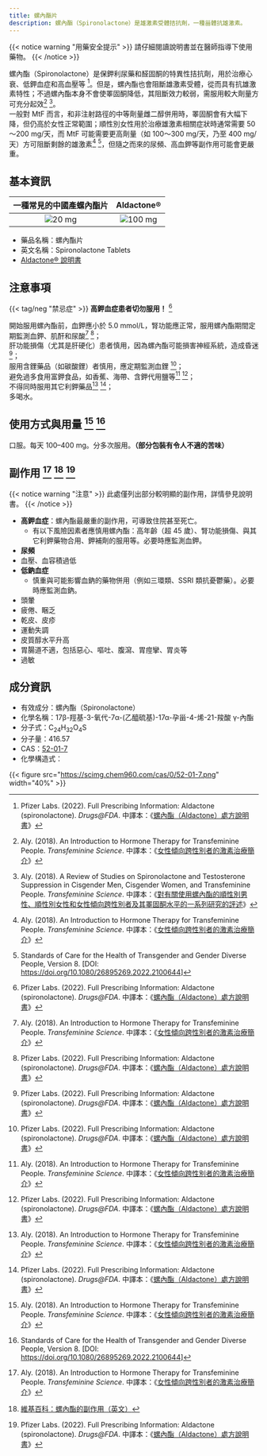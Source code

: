 ```yaml
---
title: 螺內酯片
description: 螺內酯（Spironolactone）是雄激素受體拮抗劑，一種甾體抗雄激素。
---
```


{{< notice warning "用藥安全提示" >}}
請仔細閱讀說明書並在醫師指導下使用藥物。
{{< /notice >}}

螺內酯（Spironolactone）是保鉀利尿藥和醛固酮的特異性拮抗劑，用於治療心衰、低鉀血症和高血壓等 [^3]。但是，螺內酯也會阻斷雄激素受體，從而具有抗雄激素特性；不過螺內酯本身不會使睪固酮降低，其阻斷效力較弱，需服用較大劑量方可充分起效[^1] [^4]。\
一般對 MtF 而言，和非注射路徑的中等劑量雌二醇併用時，睪固酮會有大幅下降，但仍高於女性正常範圍；順性別女性用於治療雄激素相關症狀時通常需要 50～200 mg/天，而 MtF 可能需要更高劑量（如 100～300 mg/天，乃至 400 mg/天）方可阻斷剩餘的雄激素[^1] [^5]，但隨之而來的尿頻、高血鉀等副作用可能會更嚴重。

## 基本資訊

| 一種常見的中國產螺內酯片 | Aldactone&reg; |
| :--: | :--: |
| ![20 mg](spironolactone.jpg) | ![100 mg](aldactone.jpg) |

- 藥品名稱：螺內酯片
- 英文名稱：Spironolactone Tablets
- [Aldactone&reg; 說明書](https://tfsci.mtf.wiki/zh-tw/misc/aldactone/)

## 注意事項

{{< tag/neg "禁忌症" >}} **高鉀血症患者切勿服用！** [^3]

開始服用螺內酯前，血鉀應小於 5.0 mmol/L，腎功能應正常，服用螺內酯期間定期監測血鉀、肌酐和尿酸[^1] [^3]；\
肝功能損傷（尤其是肝硬化）患者慎用，因為螺內酯可能損害神經系統，造成昏迷 [^3]；\
服用含鋰藥品（如碳酸鋰）者慎用，應定期監測血鋰 [^3]；\
避免過多食用富鉀食品，如香蕉、海帶、含鉀代用鹽等[^1] [^3]；\
不得同時服用其它利鉀藥品[^1] [^3]；\
多喝水。

## 使用方式與用量 [^1] [^5]

口服。每天 100–400 mg。分多次服用。**（部分包裝有令人不適的苦味）**

## 副作用 [^1] [^2] [^3]

{{< notice warning "注意" >}}
此處僅列出部分較明顯的副作用，詳情參見說明書。
{{< /notice >}}

- **高鉀血症**：螺內酯最嚴重的副作用，可導致住院甚至死亡。
  - 有以下風險因素者應慎用螺內酯：高年齡（超 45 歲）、腎功能損傷、與其它利鉀藥物合用、鉀補劑的服用等。必要時應監測血鉀。
- **尿頻**
- 血壓、血容積過低
- **低鈉血症**
  - 慎重與可能影響血鈉的藥物併用（例如三環類、SSRI 類抗憂鬱藥）。必要時應監測血鈉。
- 頭暈
- 疲倦、睏乏
- 乾皮、皮疹
- 運動失調
- 皮質醇水平升高
- 胃腸道不適，包括惡心、嘔吐、腹瀉、胃痙攣、胃炎等
- 過敏

## 成分資訊

- 有效成分：螺內酯（Spironolactone）
- 化學名稱：17β-羥基-3-氧代-7α-(乙醯硫基)-17α-孕甾-4-烯-21-羧酸 γ-內酯
- 分子式：C<sub>24</sub>H<sub>32</sub>O<sub>4</sub>S
- 分子量：416.57
- CAS：[52-01-7](https://commonchemistry.cas.org/detail?cas_rn=52-01-7)
- 化學構造式：

{{< figure src="https://scimg.chem960.com/cas/0/52-01-7.png" width="40%" >}}

[^1]: Aly. (2018). An Introduction to Hormone Therapy for Transfeminine People. *Transfeminine Science*. 中譯本：《[女性傾向跨性別者的激素治療簡介](https://tfsci.mtf.wiki/zh-tw/articles/transfem-intro/#spironolactone)》
[^2]: [維基百科：螺內酯的副作用（英文）](https://en.wikipedia.org/wiki/Spironolactone#Side_effects)
[^3]: Pfizer Labs. (2022). Full Prescribing Information: Aldactone (spironolactone). *Drugs@FDA*. 中譯本：《[螺內酯（Aldactone）處方說明書](https://tfsci.mtf.wiki/zh-tw/misc/aldactone/)》
[^4]: Aly. (2018). A Review of Studies on Spironolactone and Testosterone Suppression in Cisgender Men, Cisgender Women, and Transfeminine People. *Transfeminine Science*. 中譯本：《[對有關使用螺內酯的順性別男性、順性別女性和女性傾向跨性別者及其睪固酮水平的一系列研究的評述](https://tfsci.mtf.wiki/zh-tw/articles/spiro-testosterone/)》
[^5]: Standards of Care for the Health of Transgender and Gender Diverse People, Version 8. \[DOI: <https://doi.org/10.1080/26895269.2022.2100644>]